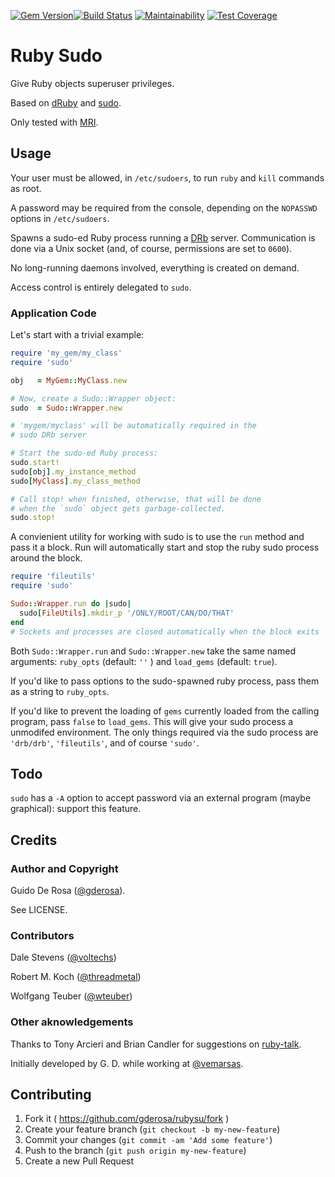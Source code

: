[![Gem Version](https://badge.fury.io/rb/sudo.svg)](https://badge.fury.io/rb/sudo)[![Build Status](https://travis-ci.com/gderosa/rubysu.svg?branch=master)](https://travis-ci.com/gderosa/rubysu)
[![Maintainability](https://api.codeclimate.com/v1/badges/3fdebfb836bebb531fb3/maintainability)](https://codeclimate.com/github/gderosa/rubysu/maintainability)
[![Test Coverage](https://api.codeclimate.com/v1/badges/3fdebfb836bebb531fb3/test_coverage)](https://codeclimate.com/github/gderosa/rubysu/test_coverage)

# Ruby Sudo

Give Ruby objects superuser privileges.

Based on [dRuby](http://ruby-doc.org/stdlib-2.5.3/libdoc/drb/rdoc/DRb.html) and [sudo](http://www.sudo.ws/).

Only tested with [MRI](http://en.wikipedia.org/wiki/Ruby_MRI).

## Usage

Your user must be allowed, in `/etc/sudoers`, to run `ruby` and `kill`
commands as root.

A password may be required from the console, depending on the
`NOPASSWD` options in `/etc/sudoers`.

Spawns a sudo-ed Ruby process running a
[DRb](http://ruby-doc.org/stdlib-2.5.3/libdoc/drb/rdoc/DRb.html) server. Communication is
done via a Unix socket (and, of course, permissions are set to `0600`).

No long-running daemons involved, everything is created on demand.

Access control is entirely delegated to `sudo`.

### Application Code

Let's start with a trivial example:

```ruby
require 'my_gem/my_class'
require 'sudo'

obj   = MyGem::MyClass.new

# Now, create a Sudo::Wrapper object:
sudo  = Sudo::Wrapper.new

# 'mygem/myclass' will be automatically required in the
# sudo DRb server

# Start the sudo-ed Ruby process:
sudo.start!
sudo[obj].my_instance_method
sudo[MyClass].my_class_method

# Call stop! when finished, otherwise, that will be done
# when the `sudo` object gets garbage-collected.
sudo.stop!
```

A convienient utility for working with sudo is to use the `run` method and pass it a block.
Run will automatically start and stop the ruby sudo process around the block.

```ruby
require 'fileutils'
require 'sudo'

Sudo::Wrapper.run do |sudo|
  sudo[FileUtils].mkdir_p '/ONLY/ROOT/CAN/DO/THAT'
end
# Sockets and processes are closed automatically when the block exits
```

Both `Sudo::Wrapper.run` and `Sudo::Wrapper.new` take the same named arguments: `ruby_opts` (default: `''` ) and `load_gems` (default: `true`).

If you'd like to pass options to the sudo-spawned ruby process, pass them as a string to `ruby_opts`.

If you'd like to prevent the loading of `gems` currently loaded from the calling program, pass `false` to `load_gems`. This will give your sudo process a unmodifed environment. The only things required via the sudo process are `'drb/drb'`, `'fileutils'`, and of course `'sudo'`.

## Todo

`sudo` has a `-A` option to accept password via an external program (maybe
graphical): support this feature.

## Credits

### Author and Copyright

Guido De Rosa ([@gderosa](http://github.com/gderosa/)).

See LICENSE.

### Contributors

Dale Stevens ([@voltechs](https://github.com/voltechs))

Robert M. Koch ([@threadmetal](https://github.com/threadmetal))

Wolfgang Teuber ([@wteuber](https://github.com/wteuber))

### Other aknowledgements
Thanks to Tony Arcieri and Brian Candler for suggestions on 
[ruby-talk](http://www.ruby-forum.com/topic/262655).

Initially developed by G. D. while working at [@vemarsas](https://github.com/vemarsas).

## Contributing

1. Fork it ( https://github.com/gderosa/rubysu/fork )
2. Create your feature branch (`git checkout -b my-new-feature`)
3. Commit your changes (`git commit -am 'Add some feature'`)
4. Push to the branch (`git push origin my-new-feature`)
5. Create a new Pull Request
